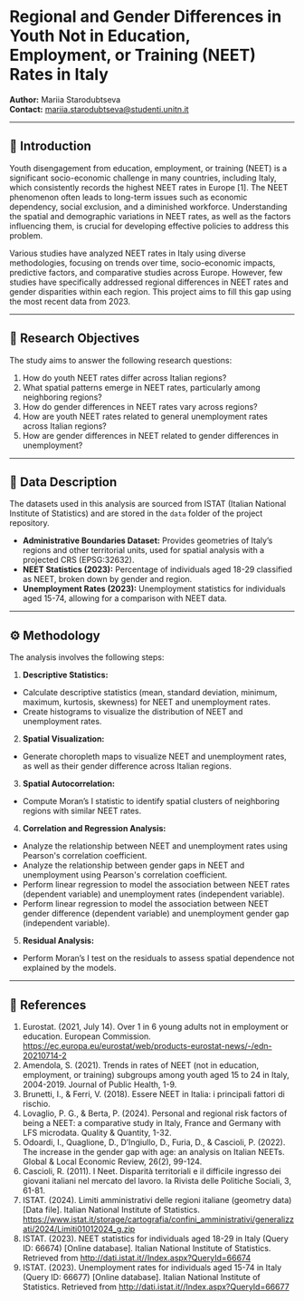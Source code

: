 # Regional and Gender Differences in Youth Not in Education, Employment, or Training (NEET) Rates in Italy

**Author:** Mariia Starodubtseva  
**Contact:** mariia.starodubtseva@studenti.unitn.it

---

## 📌 **Introduction**
Youth disengagement from education, employment, or training (NEET) is a significant socio-economic challenge in many countries, including Italy, which consistently records the highest NEET rates in Europe [1]. The NEET phenomenon often leads to long-term issues such as economic dependency, social exclusion, and a diminished workforce. Understanding the spatial and demographic variations in NEET rates, as well as the factors influencing them, is crucial for developing effective policies to address this problem.

Various studies have analyzed NEET rates in Italy using diverse methodologies, focusing on trends over time, socio-economic impacts, predictive factors, and comparative studies across Europe. However, few studies have specifically addressed regional differences in NEET rates and gender disparities within each region. This project aims to fill this gap using the most recent data from 2023.

---

## 🎯 **Research Objectives**
The study aims to answer the following research questions:

1. How do youth NEET rates differ across Italian regions?
2. What spatial patterns emerge in NEET rates, particularly among neighboring regions?
3. How do gender differences in NEET rates vary across regions?
4. How are youth NEET rates related to general unemployment rates across Italian regions?
5. How are gender differences in NEET related to gender differences in unemployment?

---

## 📂 **Data Description**
The datasets used in this analysis are sourced from ISTAT (Italian National Institute of Statistics) and are stored in the `data` folder of the project repository.

- **Administrative Boundaries Dataset:** Provides geometries of Italy’s regions and other territorial units, used for spatial analysis with a projected CRS (EPSG:32632).
- **NEET Statistics (2023):** Percentage of individuals aged 18-29 classified as NEET, broken down by gender and region.
- **Unemployment Rates (2023):** Unemployment statistics for individuals aged 15-74, allowing for a comparison with NEET data.

---

## ⚙️ **Methodology**
The analysis involves the following steps:
1. **Descriptive Statistics:**
- Calculate descriptive statistics (mean, standard deviation, minimum, maximum, kurtosis, skewness) for NEET and unemployment rates.
- Create histograms to visualize the distribution of NEET and unemployment rates.
2. **Spatial Visualization:**
- Generate choropleth maps to visualize NEET and unemployment rates, as well as their gender difference across Italian regions.
3. **Spatial Autocorrelation:**
- Compute Moran’s I statistic to identify spatial clusters of neighboring regions with similar NEET rates.
4. **Correlation and Regression Analysis:**
- Analyze the relationship between NEET and unemployment rates using Pearson's correlation coefficient.
- Analyze the relationship between gender gaps in NEET and unemployment using Pearson's correlation coefficient.
- Perform linear regression to model the association between NEET rates (dependent variable) and unemployment rates (independent variable).
- Perform linear regression to model the association between NEET gender difference (dependent variable) and unemployment gender gap (independent variable).
5. **Residual Analysis:**
- Perform Moran’s I test on the residuals to assess spatial dependence not explained by the models.

---

## 📑 **References**
1. Eurostat. (2021, July 14). Over 1 in 6 young adults not in employment or education. European Commission. https://ec.europa.eu/eurostat/web/products-eurostat-news/-/edn-20210714-2
2. Amendola, S. (2021). Trends in rates of NEET (not in education, employment, or training) subgroups among youth aged 15 to 24 in Italy, 2004-2019. Journal of Public Health, 1-9.
3. Brunetti, I., & Ferri, V. (2018). Essere NEET in Italia: i principali fattori di rischio.
4. Lovaglio, P. G., & Berta, P. (2024). Personal and regional risk factors of being a NEET: a comparative study in Italy, France and Germany with LFS microdata. Quality & Quantity, 1-32.
5. Odoardi, I., Quaglione, D., D’Ingiullo, D., Furia, D., & Cascioli, P. (2022). The increase in the gender gap with age: an analysis on Italian NEETs. Global & Local Economic Review, 26(2), 99-124.
6. Cascioli, R. (2011). I Neet. Disparità territoriali e il difficile ingresso dei giovani italiani nel mercato del lavoro. la Rivista delle Politiche Sociali, 3, 61-81.
7. ISTAT. (2024). Limiti amministrativi delle regioni italiane (geometry data) [Data file]. Italian National Institute of Statistics. https://www.istat.it/storage/cartografia/confini_amministrativi/generalizzati/2024/Limiti01012024_g.zip
8. ISTAT. (2023). NEET statistics for individuals aged 18-29 in Italy (Query ID: 66674) [Online database]. Italian National Institute of Statistics. Retrieved from http://dati.istat.it//Index.aspx?QueryId=66674
9. ISTAT. (2023). Unemployment rates for individuals aged 15-74 in Italy (Query ID: 66677) [Online database]. Italian National Institute of Statistics. Retrieved from http://dati.istat.it//Index.aspx?QueryId=66677
